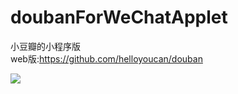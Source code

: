 # doubanForWeChatApplet
小豆瓣的小程序版  
web版:https://github.com/helloyoucan/douban

![](http://www.helloyoucan.com./upload/imageFile-1505052326001.jpg)
